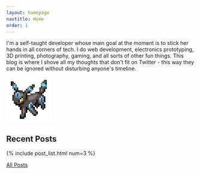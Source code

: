 ```yaml
---
layout: homepage
navtitle: Home
order: 1
---
```

I'm a self-taught developer whose main goal at the moment is to stick her hands in all corners of tech. I do web development, electronics prototyping, 3D printing, photography, gaming, and all sorts of other fun things. This blog is where I shove all my thoughts that don't fit on Twitter - this way they can be ignored without disturbing anyone's timeline.

<img src="/assets/umbreon.gif" srcset="/assets/umbreon-2x.gif 2x" alt="Shiny Umbreon doing a run">

## Recent Posts

{% include post_list.html num=3 %}

<a class="button" href="/posts">All Posts</a>
